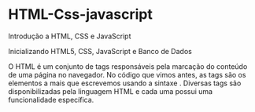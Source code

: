 # HTML-Css-javascript
Introdução a HTML, CSS e JavaScript

Inicializando HTML5, CSS, JavaScript e Banco de Dados

O HTML é um conjunto de tags responsáveis pela marcação do conteúdo de uma página no navegador. No código que vimos antes, as tags são os elementos a mais que escrevemos usando a sintaxe <nomedatag>. Diversas tags são disponibilizadas pela linguagem HTML e cada uma possui uma funcionalidade específica.


